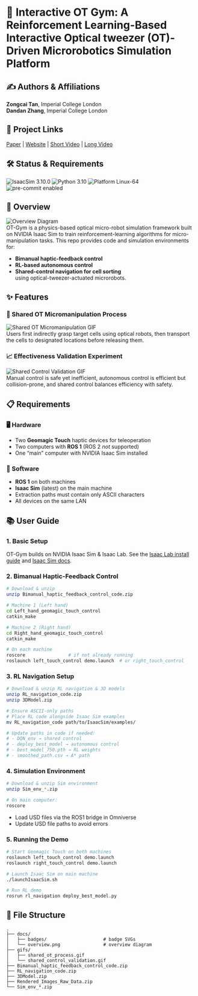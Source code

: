 # 📝 Interactive OT Gym: A Reinforcement Learning-Based Interactive Optical tweezer (OT)-Driven Microrobotics Simulation Platform

## ✍️ Authors & Affiliations  
**Zongcai Tan**, Imperial College London  
**Dandan Zhang**, Imperial College London  

## 🔗 Project Links  
[Paper](https://your-paper-link.example.com) | [Website](https://arxiv.org/abs/XXXX.XXXXX) | [Short Video](https://youtu.be/your-short-video) | [Long Video](https://youtu.be/your-long-video)

## 🛠️ Status & Requirements  
![IsaacSim 3.10.0](https://img.shields.io/badge/IsaacSim-4.1.0-lightgrey) ![Python 3.10](https://img.shields.io/badge/Python-3.10-blue) ![Platform Linux-64](https://img.shields.io/badge/Platform-Linux--64-brightgreen) ![pre-commit enabled](https://img.shields.io/badge/pre--commit-enabled-green)


## 📖 Overview  
![Overview Diagram](docs/overview.png)  
OT-Gym is a physics-based optical micro-robot simulation framework built on NVIDIA Isaac Sim to train reinforcement-learning algorithms for micro-manipulation tasks. This repo provides code and simulation environments for:  
- **Bimanual haptic-feedback control**  
- **RL-based autonomous control**  
- **Shared-control navigation for cell sorting**  
using optical-tweezer-actuated microrobots.  

## ✨ Features  

### 🤖 Shared OT Micromanipulation Process  
![Shared OT Micromanipulation GIF](gifs/shared_ot_process.gif)  
Users first indirectly grasp target cells using optical robots, then transport the cells to designated locations before releasing them.  

### 📈 Effectiveness Validation Experiment  
![Shared Control Validation GIF](gifs/shared_control_validation.gif)  
Manual control is safe yet inefficient, autonomous control is efficient but collision-prone, and shared control balances efficiency with safety.  

## 📋 Requirements  

### 🖥️ Hardware  
- Two **Geomagic Touch** haptic devices for teleoperation  
- Two computers with **ROS 1** (ROS 2 _not_ supported)  
- One “main” computer with NVIDIA Isaac Sim installed  

### 💾 Software  
- **ROS 1** on both machines  
- **Isaac Sim** (latest) on the main machine  
- Extraction paths must contain only ASCII characters  
- All devices on the same LAN  

## 📚 User Guide  

### 1. Basic Setup  
OT-Gym builds on NVIDIA Isaac Sim & Isaac Lab. See the [Isaac Lab install guide](https://docs.omniverse.nvidia.com/isaac/lab/latest/install.html) and [Isaac Sim docs](https://docs.omniverse.nvidia.com/isaac/reactivesim/latest/install.html).  

### 2. Bimanual Haptic-Feedback Control  
```bash
# Download & unzip
unzip Bimanual_haptic_feedback_control_code.zip

# Machine 1 (Left hand)
cd Left_hand_geomagic_touch_control
catkin_make

# Machine 2 (Right hand)
cd Right_hand_geomagic_touch_control
catkin_make

# On each machine
roscore                # if not already running
roslaunch left_touch_control demo.launch  # or right_touch_control
```

### 3. RL Navigation Setup  
```bash
# Download & unzip RL navigation & 3D models
unzip RL_navigation_code.zip
unzip 3DModel.zip

# Ensure ASCII-only paths
# Place RL code alongside Isaac Sim examples
mv RL_navigation_code path/to/IsaacSim/examples/

# Update paths in code if needed:
# - DQN_env → shared control
# - deploy_best_model → autonomous control
# - best_model_750.pth → RL weights
# - smoothed_path.csv → A* path
```

### 4. Simulation Environment  
```bash
# Download & unzip Sim environment
unzip Sim_env_*.zip

# On main computer:
roscore
```  
- Load USD files via the ROS1 bridge in Omniverse  
- Update USD file paths to avoid errors  

### 5. Running the Demo  
```bash
# Start Geomagic Touch on both machines
roslaunch left_touch_control demo.launch
roslaunch right_touch_control demo.launch

# Launch Isaac Sim on main machine
./launchIsaacSim.sh

# Run RL demo
rosrun rl_navigation deploy_best_model.py
```

## 📂 File Structure  
```plaintext
.
├── docs/
│   ├── badges/                     # badge SVGs
│   └── overview.png                # overview diagram
├── gifs/
│   ├── shared_ot_process.gif
│   └── shared_control_validation.gif
├── Bimanual_haptic_feedback_control_code.zip
├── RL_navigation_code.zip
├── 3DModel.zip
├── Rendered_Images_Raw_Data.zip
└── Sim_env_*.zip
```

